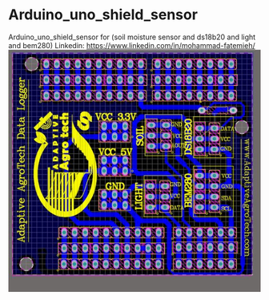 # Arduino_uno_shield_sensor
Arduino_uno_shield_sensor for (soil moisture sensor and ds18b20 and light and bem280)
 Linkedin: https://www.linkedin.com/in/mohammad-fatemieh/
![shot](Arduino_uno_shield_sensor.JPG)

